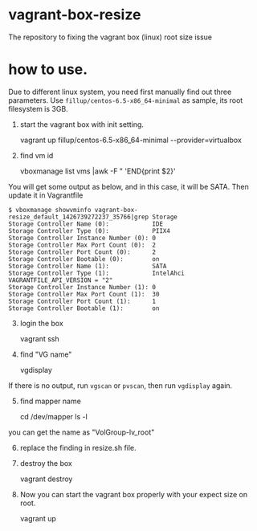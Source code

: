 # vagrant-box-resize
The repository to fixing the vagrant box (linux) root size issue

# how to use.

Due to different linux system, you need first manually find out three parameters. Use `fillup/centos-6.5-x86_64-minimal` as sample, its root filesystem is 3GB.

1) start the vagrant box with init setting. 

    vagrant up fillup/centos-6.5-x86_64-minimal --provider=virtualbox

2) find vm id

    vboxmanage list vms |awk -F \" 'END{print $2}' 

You will get some output as below, and in this case, it will be SATA. Then update it in Vagrantfile

```
$ vboxmanage showvminfo vagrant-box-resize_default_1426739272237_35766|grep Storage
Storage Controller Name (0):            IDE
Storage Controller Type (0):            PIIX4
Storage Controller Instance Number (0): 0
Storage Controller Max Port Count (0):  2
Storage Controller Port Count (0):      2
Storage Controller Bootable (0):        on
Storage Controller Name (1):            SATA
Storage Controller Type (1):            IntelAhci
VAGRANTFILE_API_VERSION = "2"
Storage Controller Instance Number (1): 0
Storage Controller Max Port Count (1):  30
Storage Controller Port Count (1):      1
Storage Controller Bootable (1):        on
```

3) login the box

    vagrant ssh

4) find "VG name"

    vgdisplay

If there is no output, run `vgscan` or `pvscan`, then run `vgdisplay` again.

5) find mapper name

    cd /dev/mapper
    ls -l 

you can get the name as "VolGroup-lv_root"  

6) replace the finding in resize.sh file.

7) destroy the box

    vagrant destroy

8) Now you can start the vagrant box properly with your expect size on root.

    vagrant up
